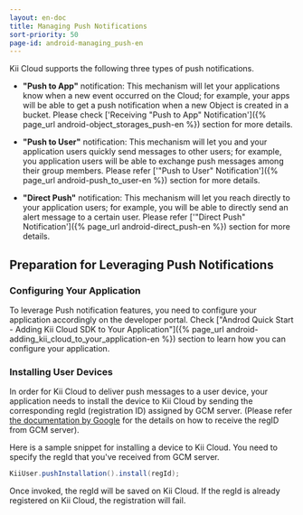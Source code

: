 ```yaml
---
layout: en-doc
title: Managing Push Notifications
sort-priority: 50
page-id: android-managing_push-en
---
```

Kii Cloud supports the following three types of push notifications.

 * **"Push to App"** notification: This mechanism will let your applications know when a new event occurred on the Cloud; for example, your apps will be able to get a push notification when a new Object is created in a bucket.
Please check ['Receiving "Push to App" Notification']({% page_url android-object_storages_push-en %}) section for more details.

 * **"Push to User"** notification: This mechanism will let you and your application users quickly send messages to other users; for example, you application users will be able to exchange push messages among their group members.
Please refer ['"Push to User" Notification']({% page_url android-push_to_user-en %}) section for more details.

 * **"Direct Push"** notification: This mechanism will let you reach directly to your application users; for example, you will be able to directly send an alert message to a certain user.
Please refer ['"Direct Push" Notification']({% page_url android-direct_push-en %}) section for more details.

## Preparation for Leveraging Push Notifications

### Configuring Your Application

To leverage Push notification features, you need to configure your application accordingly on the developer portal.  Check ["Androd Quick Start - Adding Kii Cloud SDK to Your Application"]({% page_url android-adding_kii_cloud_to_your_application-en %}) section to learn how you can configure your application.

### Installing User Devices

In order for Kii Cloud to deliver push messages to a user device, your application needs to install the device to Kii Cloud by sending the corresponding regId (registration ID) assigned by GCM server.  (Please refer [the documentation by Google](http://developer.android.com/google/gcm/gs.html) for the details on how to receive the regID from GCM server).

Here is a sample snippet for installing a device to Kii Cloud.  You need to specify the regId that you've received from GCM server.

```java
KiiUser.pushInstallation().install(regId);
```

Once invoked, the regId will be saved on Kii Cloud.  If the regId is already registered on Kii Cloud, the registration will fail.